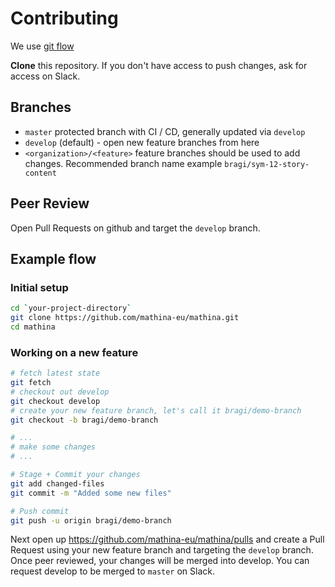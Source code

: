 # Contributing

We use [git flow](https://www.atlassian.com/git/tutorials/comparing-workflows/gitflow-workflow)

**Clone** this repository. If you don't have access to push changes, ask for access on Slack.

## Branches

* `master` protected branch with CI / CD, generally updated via `develop`
* `develop` (default) - open new feature branches from here
* `<organization>/<feature>` feature branches should be used to add changes. Recommended branch name example `bragi/sym-12-story-content`

## Peer Review

Open Pull Requests on github and target the `develop` branch.

## Example flow

### Initial setup

```bash
cd `your-project-directory`
git clone https://github.com/mathina-eu/mathina.git
cd mathina
```

### Working on a new feature

```bash
# fetch latest state
git fetch
# checkout out develop
git checkout develop
# create your new feature branch, let's call it bragi/demo-branch
git checkout -b bragi/demo-branch

# ...
# make some changes
# ...

# Stage + Commit your changes 
git add changed-files
git commit -m "Added some new files"

# Push commit
git push -u origin bragi/demo-branch
```

Next open up https://github.com/mathina-eu/mathina/pulls and create a Pull Request using your new 
feature branch and targeting the `develop` branch. Once peer reviewed, your changes will be merged
into develop. You can request develop to be merged to `master` on Slack.
